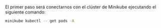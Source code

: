 El primer paso será conectarnos con el clúster de Minikube ejecutando el siguiente comando:
```bash
minikube kubectl -- get pods -A
```
